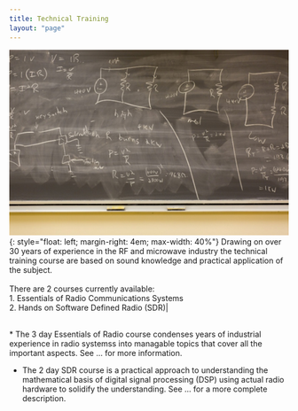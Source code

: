 ```yaml
---
title: Technical Training
layout: "page"
---
```

![Image description](/assets/images/BlackBoard.jpg){: style="float: left; margin-right: 4em; max-width: 40%"}
 Drawing on over 30 years of experience in the RF and microwave industry the technical training course are based on sound knowledge and practical application of the subject.<br><br>
There are 2 courses currently available: <br/> 1. Essentials of Radio Communications Systems <br/>2. Hands on Software Defined Radio (SDR)|

<br>
 * The 3 day Essentials of Radio course condenses years of industrial experience in radio systemss 
into managable topics that cover all the important aspects.  See ... for more information. 

 * The 2 day SDR course is a practical approach to understanding the mathematical basis of digital 
signal processing (DSP) using actual radio hardware to solidify the understanding. See ... 
for a more complete description.